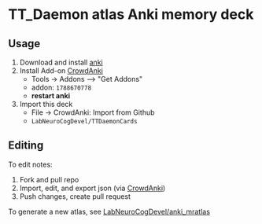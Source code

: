 # TT\_Daemon atlas Anki memory deck

## Usage

1. Download and install [anki](https://apps.ankiweb.net/)
1. Install Add-on [CrowdAnki](https://github.com/Stvad/CrowdAnki) 
   * Tools -> Addons --> "Get Addons"
   * addon: `1788670778`
   * **restart anki**
1. Import this deck
   * File -> CrowdAnki: Import from Github
   * `LabNeuroCogDevel/TTDaemonCards`

## Editing
To edit notes:
 1. Fork and pull repo
 2. Import, edit, and export json (via [CrowdAnki](https://github.com/Stvad/CrowdAnki))
 3. Push changes, create pull request

To generate a new atlas, see [LabNeuroCogDevel/anki\_mratlas](https://github.com/LabNeuroCogDevel/anki_mratlas)
